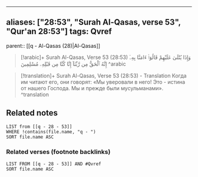 
---
aliases: ["28:53", "Surah Al-Qasas, verse 53", "Qur'an 28:53"]
tags: Qvref
---

parent:: [[q - Al-Qasas (28)|Al-Qasas]]

> [!arabic]+ Surah Al-Qasas, Verse 53 (28:53)
> <span class="quran-arabic">وَإِذَا يُتْلَىٰ عَلَيْهِمْ قَالُوٓا۟ ءَامَنَّا بِهِۦٓ إِنَّهُ ٱلْحَقُّ مِن رَّبِّنَآ إِنَّا كُنَّا مِن قَبْلِهِۦ مُسْلِمِينَ</span>
^arabic

> [!translation]+ Surah Al-Qasas, Verse 53 (28:53) - Translation
> Когда им читают его, они говорят: «Мы уверовали в него! Это - истина от нашего Господа. Мы и прежде были мусульманами».
^translation



## Related notes
```dataview
LIST from [[q - 28 - 53]]
WHERE !contains(file.name, "q - ")
SORT file.name ASC
```

### Related verses (footnote backlinks)
```dataview
LIST FROM [[q - 28 - 53]] AND #Qvref
SORT file.name ASC
```


